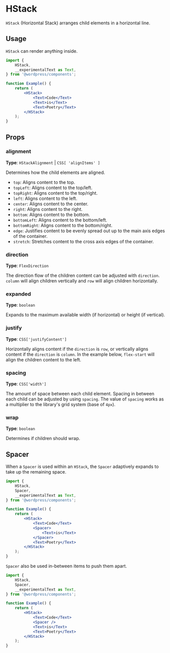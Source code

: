 # HStack

`HStack` (Horizontal Stack) arranges child elements in a horizontal line.

## Usage

`HStack` can render anything inside.

```jsx
import {
	HStack,
	__experimentalText as Text,
} from '@wordpress/components';

function Example() {
	return (
		<HStack>
			<Text>Code</Text>
			<Text>is</Text>
			<Text>Poetry</Text>
		</HStack>
	);
}
```

## Props

### alignment

**Type**: `HStackAlignment` | `CSS[ 'alignItems' ]`

Determines how the child elements are aligned.

-   `top`: Aligns content to the top.
-   `topLeft`: Aligns content to the top/left.
-   `topRight`: Aligns content to the top/right.
-   `left`: Aligns content to the left.
-   `center`: Aligns content to the center.
-   `right`: Aligns content to the right.
-   `bottom`: Aligns content to the bottom.
-   `bottomLeft`: Aligns content to the bottom/left.
-   `bottomRight`: Aligns content to the bottom/right.
-   `edge`: Justifies content to be evenly spread out up to the main axis edges of the container.
-   `stretch`: Stretches content to the cross axis edges of the container.

### direction

**Type**: `FlexDirection`

The direction flow of the children content can be adjusted with `direction`. `column` will align children vertically and `row` will align children horizontally.

### expanded

**Type**: `boolean`

Expands to the maximum available width (if horizontal) or height (if vertical).

### justify

**Type**: `CSS['justifyContent']`

Horizontally aligns content if the `direction` is `row`, or vertically aligns content if the `direction` is `column`.
In the example below, `flex-start` will align the children content to the left.

### spacing

**Type**: `CSS['width']`

The amount of space between each child element. Spacing in between each child can be adjusted by using `spacing`.
The value of `spacing` works as a multiplier to the library's grid system (base of `4px`).

### wrap

**Type**: `boolean`

Determines if children should wrap.

## Spacer

When a `Spacer` is used within an `HStack`, the `Spacer` adaptively expands to take up the remaining space.

```jsx
import {
	HStack,
	Spacer,
	__experimentalText as Text,
} from '@wordpress/components';

function Example() {
	return (
		<HStack>
			<Text>Code</Text>
			<Spacer>
				<Text>is</Text>
			</Spacer>
			<Text>Poetry</Text>
		</HStack>
	);
}
```

`Spacer` also be used in-between items to push them apart.

```jsx
import {
	HStack,
	Spacer,
	__experimentalText as Text,
} from '@wordpress/components';

function Example() {
	return (
		<HStack>
			<Text>Code</Text>
			<Spacer />
			<Text>is</Text>
			<Text>Poetry</Text>
		</HStack>
	);
}
```
